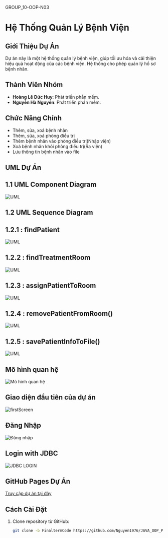 GROUP_10-OOP-N03 
# Hệ Thống Quản Lý Bệnh Viện

## Giới Thiệu Dự Án
Dự án này là một hệ thống quản lý bệnh viện, giúp tối ưu hóa và cải thiện hiệu quả hoạt động của các bệnh viện. Hệ thống cho phép quản lý hồ sơ bệnh nhân.
## Thành Viên Nhóm
- **Hoàng Lê Đức Huy**: Phát triển phần mềm.
- **Nguyễn Hà Nguyên**: Phát triển phần mềm.

## Chức Năng Chính
- Thêm, sửa, xoá bệnh nhân
- Thêm, sửa, xoá phòng điều trị
- Thêm bệnh nhân vào phòng điều trị(Nhập viện)
- Xoá bệnh nhân khỏi phòng điều trị(Ra viện)
- Lưu thông tin bệnh nhân vào file

## UML Dự Án

## 1.1 UML Component Diagram

![UML](./img/UML.png)

## 1.2 UML Sequence Diagram

## 1.2.1 : findPatient

![UML](./img/sequence1.png)

## 1.2.2 : findTreatmentRoom

![UML](./img/sequence2.png)

## 1.2.3 : assignPatientToRoom

![UML](./img/sequence3.png)

## 1.2.4 : removePatientFromRoom()

![UML](./img/sequence4.png)

## 1.2.5 : savePatientInfoToFile()
![UML](./img/sequence5.png)

## Mô hình quan hệ
![Mô hình quan hệ](./img/db.png)



## Giao diện đầu tiên của dự án
![firstScreen](./img/firstScreen.png)

## Đăng Nhập
![Đăng nhập](./img/logintxt.png)

## Login with JDBC
![JDBC LOGIN](./img/LoginSQL.png)

## GitHub Pages Dự Án
[Truy cập dự án tại đây](https://nguyen1976.github.io/JAVA_OOP_PKA_Nhom_10/)




## Cách Cài Đặt
1. Clone repository từ GitHub:
   ```bash
   git clone -b FinaltermCode https://github.com/Nguyen1976/JAVA_OOP_PKA_Nhom_10.git
   
